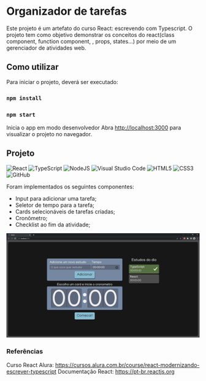 # Organizador de tarefas

Este projeto é um artefato do curso React: escrevendo com Typescript. O projeto tem como objetivo demonstrar os conceitos do react(class component, function component, , props, states...) por meio de um gerenciador de atividades web.


## Como utilizar

Para iniciar o projeto, deverá ser executado:

### `npm install`

### `npm start`

Inicia o app em modo desenvolvedor
Abra [http://localhost:3000](http://localhost:3000) para visualizar o projeto no navegador.


## Projeto

![React](https://img.shields.io/badge/react-%2320232a.svg?style=for-the-badge&logo=react&logoColor=%2361DAFB)  ![TypeScript](https://shields.io/badge/TypeScript-3178C6?logo=TypeScript&logoColor=FFF&style=for-the-badge)  ![NodeJS](https://img.shields.io/badge/node.js-6DA55F?style=for-the-badge&logo=node.js&logoColor=white)  ![Visual Studio Code](https://img.shields.io/badge/Visual%20Studio%20Code-0078d7.svg?style=for-the-badge&logo=visual-studio-code&logoColor=white)  ![HTML5](https://img.shields.io/badge/html5-%23E34F26.svg?style=for-the-badge&logo=html5&logoColor=white)  ![CSS3](https://img.shields.io/badge/css3-%231572B6.svg?style=for-the-badge&logo=css3&logoColor=white)  ![GitHub](https://img.shields.io/badge/github-%23121011.svg?style=for-the-badge&logo=github&logoColor=white)

Foram implementados os seguintes componentes:

- Input para adicionar uma tarefa;
- Seletor de tempo para a tarefa;
- Cards selecionáveis de tarefas criadas;
- Cronômetro;
- Checklist ao fim da atividade;

![](src/assets/Studies.png)

### Referências

Curso React Alura: https://cursos.alura.com.br/course/react-modernizando-escrever-typescript
Documentação React: https://pt-br.reactjs.org

